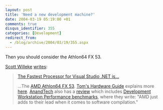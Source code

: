 ```yaml
---
layout: post
title: 'Need a new development machine?'
date: 2004-03-19 05:19:00 +01
comments: true
disqus_identifier: 355
categories: [Development]
redirect_from:
  - /blog/archive/2004/03/19/355.aspx
---
```


Then you should consider the Athlon64 FX 53.

[Scott Willeke](http://blogs.pingpoet.com/overflow/) [writes](http://blogs.pingpoet.com/overflow/archive/2004/03/18/478.aspx):

> [The Fastest Processor for Visual Studio .NET is...](http://blogs.pingpoet.com/overflow/archive/2004/03/18/478.aspx)
>
> ...The [AMD Athlon64 FX 53](http://www.amd.com/us-en/Processors/ProductInformation/0,,30_118_9485_9488,00.html). [Tom's Hardware Guide](http://www.tomshardware.com/) explains more [here](http://www.tomshardware.com/cpu/20040318/athlon-fx53-28.html). [AnandTech](http://www.anandtech.com/) also has a [review](http://www.anandtech.com/cpu/showdoc.html?i=2002) which includes [Development Workstation Performance benchmarks](http://www.anandtech.com/cpu/showdoc.html?i=2002&p=10), where they write: "AMD just adds to their lead when it comes to software compilation."

